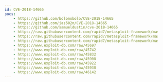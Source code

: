 ```yaml
---
id: CVE-2018-14665
pocs:
    - https://github.com/bolonobolo/CVE-2018-14665
    - https://github.com/jas502n/CVE-2018-14665
    - https://github.com/samueldustin/cve-2018-14665
    - https://raw.githubusercontent.com/rapid7/metasploit-framework/master/modules/exploits/aix/local/xorg_x11_server.rb
    - https://raw.githubusercontent.com/rapid7/metasploit-framework/master/modules/exploits/multi/local/xorg_x11_suid_server.rb
    - https://raw.githubusercontent.com/rapid7/metasploit-framework/master/modules/exploits/multi/local/xorg_x11_suid_server_modulepath.rb
    - https://www.exploit-db.com/raw/45697
    - https://www.exploit-db.com/raw/45742
    - https://www.exploit-db.com/raw/45832
    - https://www.exploit-db.com/raw/45908
    - https://www.exploit-db.com/raw/45922
    - https://www.exploit-db.com/raw/45938
    - https://www.exploit-db.com/raw/46142
---
```

